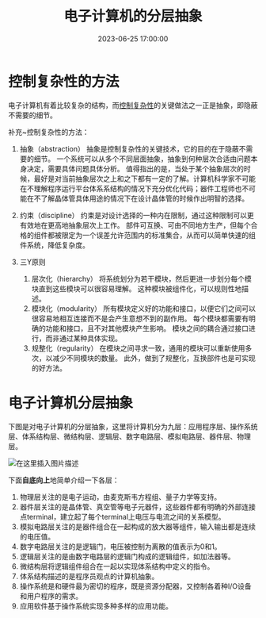 ﻿---
title: 电子计算机的分层抽象
date: 2023-06-25 17:00:00
tags:
- 计算机科学基础
categories:
- 计算机科学基础
---

# 控制复杂性的方法

电子计算机有着比较复杂的结构，而[控制复杂性](https://blankspace.blog.csdn.net/article/details/101912284)的关键做法之一正是抽象，即隐蔽不需要的细节。

补充~控制复杂性的方法：
1. 抽象（abstraction）
抽象是控制复杂性的关键技术，它的目的在于隐蔽不需要的细节。
一个系统可以从多个不同层面抽象，抽象到何种层次合适由问题本身决定，需要具体问题具体分析。
值得指出的是，当处于某个抽象层次的时候，最好是对当前抽象层次之上和之下都有一定的了解。计算机科学家不可能在不理解程序运行平台体系系结构的情况下充分优化代码；器件工程师也不可能在不了解晶体管具体用途的情况下在设计晶体管的时候作出明智的选择。

2. 约束（discipline）
约束是对设计选择的一种内在限制，通过这种限制可以更有效地在更高地抽象层次上工作。
 部件可互换、可由不同地方生产，但每个合格的组件都被限定为一个误差允许范围内的标准集合，从而可以简单快速的组件系统，降低复杂度。

3. 三Y原则 
    1. 层次化（hierarchy）
    将系统划分为若干模块，然后更进一步划分每个模块直到这些模块可以很容易理解。
    这种模块被组件化，可以规则性地描述。
    2. 模块化（modularity）
    所有模块定义好的功能和接口，以便它们之间可以很容易地相互连接而不是会产生意想不到的副作用。
    每个模块都需要有明确的功能和接口，且不对其他模块产生影响。
    模块之间的耦合通过接口进行，而非通过某种具体实现。
    3. 规整化（regularity）
				在模块之间寻求一致，通用的模块可以重新使用多次，以减少不同模块的数量。
				此外，做到了规整化，互换部件也是可实现的好方法。

# 电子计算机分层抽象

下图是对电子计算机的分层抽象，这里将计算机分为九层：应用程序层、操作系统层、体系结构层、微结构层、逻辑层、数字电路层、模拟电路层、器件层、物理层。

![在这里插入图片描述](https://img-blog.csdnimg.cn/20210204115106552.png)

下面**自底向上**地简单介绍一下各层：
1. 物理层关注的是电子运动，由麦克斯韦方程组、量子力学等支持。
2. 器件层关注的是晶体管、真空管等电子元器件，这些器件都有明确的外部连接点terminal，建立起了每个terminal上电压与电流之间的关系模型。
3. 模拟电路层关注的是器件组合在一起构成的放大器等组件，输入输出都是连续的电压值。
4. 数字电路层关注的是逻辑门，电压被控制为离散的值表示为0和1。
5. 逻辑层关注的是由数字电路层的逻辑门构成的逻辑组件，如加法器等。
6. 微结构层将逻辑组件组合在一起以实现体系结构中定义的指令。
7. 体系结构描述的是程序员观点的计算机抽象。
8. 操作系统是和硬件最为密切的程序，既是资源分配器，又控制各着种I/O设备和用户程序的需求。
9. 应用软件基于操作系统实现多种多样的应用功能。



